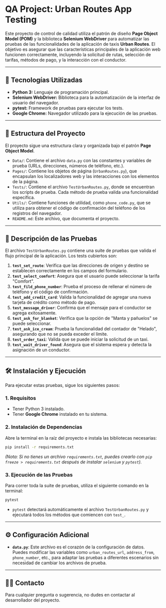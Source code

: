 # QA Project: Urban Routes App Testing

Este proyecto de control de calidad utiliza el patrón de diseño **Page Object Model (POM)** y la biblioteca **Selenium WebDriver** para automatizar las pruebas de las funcionalidades de la aplicación de taxis **Urban Routes**. El objetivo es asegurar que las características principales de la aplicación web funcionen correctamente, incluyendo la solicitud de rutas, selección de tarifas, métodos de pago, y la interacción con el conductor.

---

## 🚀 Tecnologías Utilizadas

* **Python 3:** Lenguaje de programación principal.
* **Selenium WebDriver:** Biblioteca para la automatización de la interfaz de usuario del navegador.
* **pytest:** Framework de pruebas para ejecutar los tests.
* **Google Chrome:** Navegador utilizado para la ejecución de las pruebas.

---

## 📂 Estructura del Proyecto

El proyecto sigue una estructura clara y organizada bajo el patrón **Page Object Model**.

* `Data/`: Contiene el archivo `data.py` con las constantes y variables de prueba (URLs, direcciones, números de teléfono, etc.).
* `Pages/`: Contiene los objetos de página (`UrbanRoutes.py`), que encapsulan los localizadores web y las interacciones con los elementos de la página.
* `Tests/`: Contiene el archivo `TestUrbanRoutes.py`, donde se encuentran los scripts de prueba. Cada método de prueba valida una funcionalidad específica.
* `Utils/`: Contiene funciones de utilidad, como `phone_code.py`, que se utiliza para obtener el código de confirmación del teléfono de los registros del navegador.
* `README.md`: Este archivo, que documenta el proyecto.

---

## 📝 Descripción de las Pruebas

El archivo `TestUrbanRoutes.py` contiene una suite de pruebas que valida el flujo principal de la aplicación. Los tests cubiertos son:

1.  **`test_set_route`**: Verifica que las direcciones de origen y destino se establecen correctamente en los campos del formulario.
2.  **`test_select_comfort`**: Asegura que el usuario puede seleccionar la tarifa "Comfort".
3.  **`test_fild_phone_number`**: Prueba el proceso de rellenar el número de teléfono y el código de confirmación.
4.  **`test_add_credit_card`**: Valida la funcionalidad de agregar una nueva tarjeta de crédito como método de pago.
5.  **`test_message_driver`**: Confirma que el mensaje para el conductor se agrega exitosamente.
6.  **`test_ask_for_blanket`**: Verifica que la opción de "Manta y pañuelos" se puede seleccionar.
7.  **`test_ask_ice_cream`**: Prueba la funcionalidad del contador de "Helado", asegurando que no se pueda exceder el límite.
8.  **`test_order_taxi`**: Valida que se puede iniciar la solicitud de un taxi.
9.  **`test_wait_driver_found`**: Asegura que el sistema espera y detecta la asignación de un conductor.

---

## 🛠️ Instalación y Ejecución

Para ejecutar estas pruebas, sigue los siguientes pasos:

### 1. Requisitos
* Tener Python 3 instalado.
* Tener **Google Chrome** instalado en tu sistema.

### 2. Instalación de Dependencias
Abre la terminal en la raíz del proyecto e instala las bibliotecas necesarias:

```bash
pip install -r requirements.txt
````

*(Nota: Si no tienes un archivo `requirements.txt`, puedes crearlo con `pip freeze > requirements.txt` después de instalar `selenium` y `pytest`).*

### 3\. Ejecución de las Pruebas

Para correr toda la suite de pruebas, utiliza el siguiente comando en la terminal:

```bash
pytest
```

  * `pytest` detectará automáticamente el archivo `TestUrbanRoutes.py` y ejecutará todos los métodos que comiencen con `test_`.

-----

## ⚙️ Configuración Adicional

  * **`data.py`**: Este archivo es el corazón de la configuración de datos. Puedes modificar las variables como `urban_routes_url`, `address_from`, `phone_number`, etc., para adaptar las pruebas a diferentes escenarios sin necesidad de cambiar los archivos de prueba.

-----

## 🙋‍♂️ Contacto

Para cualquier pregunta o sugerencia, no dudes en contactar al desarrollador del proyecto.

```
```